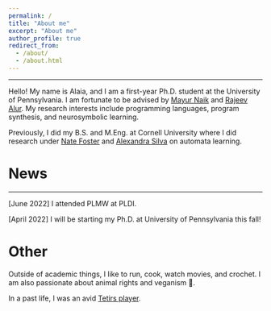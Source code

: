 ```yaml
---
permalink: /
title: "About me"
excerpt: "About me"
author_profile: true
redirect_from: 
  - /about/
  - /about.html
---
```


---

Hello! My name is Alaia, and I am a first-year Ph.D. student at the University of Pennsylvania. I am fortunate to be advised by [Mayur Naik](https://www.cis.upenn.edu/~mhnaik/) and [Rajeev Alur](https://www.cis.upenn.edu/~alur/). My research interests include programming languages, program synthesis, and neurosymbolic learning.

Previously, I did my B.S. and M.Eng. at Cornell University where I did research under [Nate Foster](https://www.cs.cornell.edu/~jnfoster/) and [Alexandra Silva](https://alexandrasilva.org/) on automata learning.

# News
---

\[June 2022\] I attended PLMW at PLDI.

\[April 2022\] I will be starting my Ph.D. at University of Pennsylvania this fall!

# Other

Outside of academic things, I like to run, cook, watch movies, and crochet. I am also passionate about animal rights and veganism 🌱.

In a past life, I was an avid [Tetirs player](https://jstris.jezevec10.com/u/Alaia/stats).